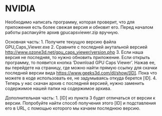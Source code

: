 # NVIDIA

Необходимо написать программу, которая проверит, что для приложения есть более свежая версия и обновит его. Перед началом работы распакуйте архив gpucapsviewer.zip вручную.

Основная часть:
    1. Получите текущую версию файла GPU_Caps_Viewer.exe
    2. Сравните с последней акутальной версией http://www.ozone3d.net/gpu_caps_viewer/version.php
    3. Если наша версия не последняя, то нужно обновить приложение. Если открыть программу, то появится кнопка ‘Download GPU Caps Viewer’. Нажав ее, вы перейдете на страницу, где можно найти прямую ссылку для скачки последней версии вида https://www.geeks3d.com/dl/show/[ID]. Пока что можете в коде использовать ее, не задумываясь откуда берется [ID].
    4. Теперь у нас скачан архив с последней версией, нужно заменить содержимое нашей папки на содержимое архива.
    
Дополнительная часть:
    1. [ID] из пункта 3 будет отличаться от версии к версии. Попробуйте найти способ получения этого [ID] и подставления его в URL, с помощью которого мы качаем последнюю версию.
